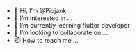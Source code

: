 - 👋 Hi, I’m @Piojank
- 👀 I’m interested in ...
- 🌱 I’m currently learning flutter developer
- 💞️ I’m looking to collaborate on ...
- 📫 How to reach me ...

<!---
Piojank/Piojank is a ✨ special ✨ repository because its `README.md` (this file) appears on your GitHub profile.
You can click the Preview link to take a look at your changes.
--->
